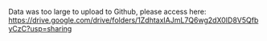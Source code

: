 Data was too large to upload to Github, please access here: https://drive.google.com/drive/folders/1ZdhtaxIAJmL7Q6wg2dX0ID8V5QfbyCzC?usp=sharing
